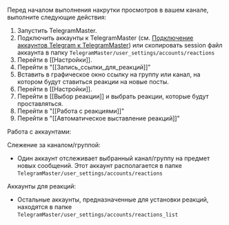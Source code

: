 
Перед началом выполнения накрутки просмотров в вашем канале, выполните следующие действия:

1. Запустить TelegramMaster.
2. Подключить аккаунты к TelegramMaster (см. [Подключение аккаунтов Telegram к TelegramMaster](https://github.com/pyadrus/telegram_bot_smm/blob/01e9bda9119a011329e9099f7fc5004c455a0ae6/docs/%D0%9F%D0%BE%D0%B4%D0%BA%D0%BB%D1%8E%D1%87%D0%B5%D0%BD%D0%B8%D0%B5_%D0%B0%D0%BA%D0%BA%D0%B0%D1%83%D0%BD%D1%82%D0%BE%D0%B2/%D0%9F%D0%BE%D0%B4%D0%BA%D0%BB%D1%8E%D1%87%D0%B5%D0%BD%D0%B8%D0%B5_%D0%B0%D0%BA%D0%BA%D0%B0%D1%83%D0%BD%D1%82%D0%BE%D0%B2.md)) или скопировать session файл аккаунта в папку `TelegramMaster/user_settings/accounts/reactions`
3. Перейти в [[Настройки]].
4. Перейти в "[[Запись_ссылки_для_реакций]]"
5. Вставить в графическое окно ссылку на группу или канал, на котором будут ставиться реакции на новые посты.
6. Перейти в [[Настройки]].
7. Перейти в [[Выбор реакции]] и выбрать реакции, которые будут проставляться. 
8. Перейти в "[[Работа с реакциями]]"
9. Перейти в "[[Автоматическое выставление реакций]]"

Работа с аккаунтами:  

Слежение за каналом/группой:
- Один аккаунт отслеживает выбранный канал/группу на предмет новых сообщений. Этот аккаунт располагается в папке `TelegramMaster/user_settings/accounts/reactions`

Аккаунты для реакций:
- Остальные аккаунты, предназначенные для установки реакций, находятся в папке `TelegramMaster/user_settings/accounts/reactions_list`
